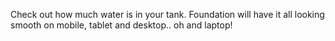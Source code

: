 Check out how much water is in your tank. Foundation will have it all looking smooth on mobile, tablet and desktop.. oh and laptop!